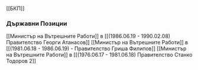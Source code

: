 [[БКП]]

### Държавни Позиции
[[Министър на Вътрешните Работи]] в [[(1986.06.19 - 1990.02.08) Правителство Георги Атанасов]]
[[Министър на Вътрешните Работи]] в [[(1981.06.18 - 1986.06.19) - Правителство Гриша Филипов]]
[[Министър на Вътрешните Работи]] в [[(1976.06.17 - 1981.06.18) Правителство Станко Тодоров 2]]